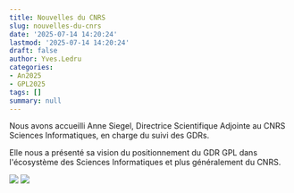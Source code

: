 ```yaml
---
title: Nouvelles du CNRS
slug: nouvelles-du-cnrs
date: '2025-07-14 14:20:24'
lastmod: '2025-07-14 14:20:24'
draft: false
author: Yves.Ledru
categories:
- An2025
- GPL2025
tags: []
summary: null
---
```


Nous avons accueilli Anne Siegel, Directrice Scientifique Adjointe au CNRS Sciences Informatiques, en charge du suivi des GDRs.

Elle nous a présenté sa vision du positionnement du GDR GPL dans l'écosystème des Sciences Informatiques et plus généralement du CNRS.

![](https://gdr-gpl.cnrs.fr/wp-content/uploads/2025/07/GPL25-Siegel1.jpg) ![](https://gdr-gpl.cnrs.fr/wp-content/uploads/2025/07/GPL25-Siegel2.jpg)
